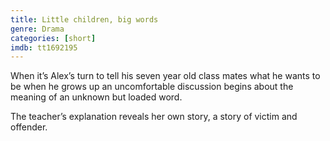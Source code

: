 ```yaml
---
title: Little children, big words
genre: Drama
categories: [short]
imdb: tt1692195
---
```

When it’s Alex’s turn to tell his seven year old class mates what he wants to be when he grows up an uncomfortable discussion begins about the meaning of an unknown but loaded word.

The teacher’s explanation reveals her own story, a story of victim and offender.
